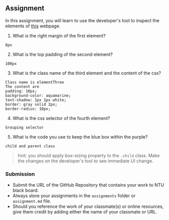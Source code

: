 ## Assignment

In this assignment, you will learn to use the developer's tool to inspect the elements of [this](https://nznznh.csb.app/) webpage.

1. What is the right margin of the first element? 
```
8px
```

2. What is the top padding of the second element?
```
100px
```

3. What is the class name of the third element and the content of the css?
```
Class name is elementThree
The content are 
padding: 10px;
background-color: aquamarine;
text-shadow: 1px 1px white;
border: gray solid 2px;
border-radius: 10px;
```

4. What is the css selector of the fourth element?
```
Grouping selector
```

5. What is the code you use to keep the blue box within the purple?
```
child and parent class
```

> hint: you should apply box-sizing property to the `.child` class. Make the changes on the developer's tool to see immediate UI change.



### Submission 

- Submit the URL of the GitHub Repository that contains your work to NTU black board.
- Always store your assignments in the `assignments` folder or `assignment.md` file.
- Should you reference the work of your classmate(s) or online resources, give them credit by adding either the name of your classmate or URL. 